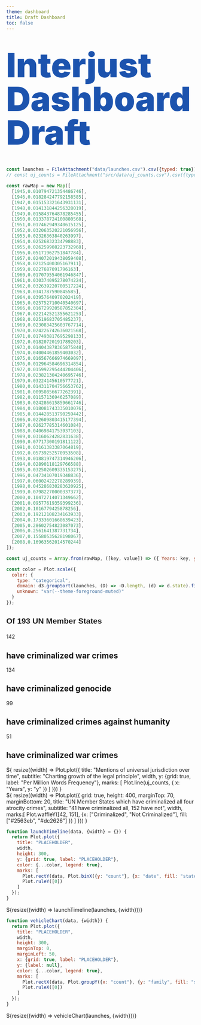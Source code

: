 ```yaml
---
theme: dashboard
title: Draft Dashboard
toc: false
---
```

<!-- Interjust Logo -->
<!-- <div class="logo-container">
    <img src="/images/InterJust-logo.png" 
          alt="Interjust Logo" 
          class="logo">
</div> -->

<!-- Landing Page Title -->
<div class="hero">
  <h1>Interjust Dashboard Draft</h1>
</div>



<!-- LOAD RELEVANT DATA -->
```js
const launches = FileAttachment("data/launches.csv").csv({typed: true});
// const uj_counts = FileAttachment("src/data/uj_counts.csv").csv({typed: true});
```

<!-- TOY UJ COUNT DATA -->
```js
const rawMap = new Map([ 
  [1945,0.010794721354486746],
  [1946,0.018284247792158585],
  [1947,0.015153321643931131],
  [1948,0.014131844256328019],
  [1949,0.015843764878285455],
  [1950,0.013378724100880568],
  [1951,0.017462949340615125],
  [1952,0.032063520221056956],
  [1953,0.02326363840263997],
  [1954,0.02526832334798883],
  [1955,0.026259908223732968],
  [1956,0.05171962751847784],
  [1957,0.024072019438059408],
  [1958,0.02125400305167911],
  [1959,0.0227687091796163],
  [1960,0.017079554061946847],
  [1961,0.030374095278074224],
  [1962,0.032639220700517224],
  [1963,0.0341787590845585],
  [1964,0.03957640970202419],
  [1965,0.025752710040540697],
  [1966,0.016729920587852304],
  [1967,0.022142521355621253],
  [1968,0.02519683705485237],
  [1969,0.023083425603767714],
  [1970,0.024226742636021568],
  [1971,0.017493817695298133],
  [1972,0.01820720191789203],
  [1973,0.014043878365875848],
  [1974,0.04004461859403032],
  [1975,0.016567666974669097],
  [1976,0.012964584696314854],
  [1977,0.015992295444204406],
  [1978,0.023821304240695746],
  [1979,0.03224145610577721],
  [1980,0.014311704756653762],
  [1981,0.00950856677262391],
  [1982,0.01157136946257089],
  [1983,0.024286615859661746],
  [1984,0.018081743335010076],
  [1985,0.014428513790259442],
  [1986,0.022609803415177394],
  [1987,0.02627785314601084],
  [1988,0.04069841753937103],
  [1989,0.03160624282831638],
  [1990,0.07717300191811122],
  [1991,0.03161383387064819],
  [1992,0.05739252570953508],
  [1993,0.018819747314946206],
  [1994,0.02890118129766588],
  [1995,0.032502609335153275],
  [1996,0.04734107019348836],
  [1997,0.06002422278289939],
  [1998,0.045286830283620925],
  [1999,0.07982270000337377],
  [2000,0.10472714071349662],
  [2001,0.09577619359399236],
  [2002,0.1016779425878256],
  [2003,0.19212108234163933],
  [2004,0.17333601668639423],
  [2005,0.28602754823087073],
  [2006,0.2561641387731734],
  [2007,0.15580535628198067],
  [2008,0.16963562014570244]
]);

const uj_counts = Array.from(rawMap, ([key, value]) => ({ Years: key, y: value }));
```

<!-- A shared color scale for consistency, sorted by the number of launches -->

```js
const color = Plot.scale({
  color: {
    type: "categorical",
    domain: d3.groupSort(launches, (D) => -D.length, (d) => d.state).filter((d) => d !== "Other"),
    unknown: "var(--theme-foreground-muted)"
  }
});
```

<!-- Cards with big numbers -->
<!-- This is the plot to sho key findings -->
<h2><p style="font-family: Arial, Helvetica, sans-serif;"> Of 193 UN Member States </p></h2>
<div class="grid grid-cols-4">
  <div class="card">
    <span class="big">142</span>
    <h2>have criminalized war crimes</h2>
  </div>
  <div class="card">
    <span class="big">134</span>
    <h2>have criminalized genocide</h2>
  </div>
  <div class="card">
    <span class="big">99</span>
    <h2>have criminalized crimes against humanity</h2>
  </div>
  <div class="card">
    <span class="big">51</span>
    <h2>have criminalized war crimes</h2>
  </div>
</div>

<!-- Dual Charts (NEED TO NORMALIZE COUNT) -->
<!-- One plot is word count timeline, other is waffle chart -->
<div class="grid grid-cols-2" style="grid-auto-rows: 504px;">
  <div class="card">${
    resize((width) => Plot.plot({
      title: "Mentions of universal jurisdiction over time",
      subtitle: "Charting growth of the legal principle",
      width,
      y: {grid: true, label: "Per Million Words Frequency"},
      marks: [
        Plot.line(uj_counts, { x: "Years", y: "y" })
      ]
    }))
  }</div>

   <div class="card">${
    resize((width) => Plot.plot({
    grid: true,
    height: 400,
    marginTop: 70,
    marginBottom: 20,
    title: "UN Member States which have criminalized all four atrocity crimes",
    subtitle: "41 have criminalized all, 152 have not",
    width,
    marks:[
    Plot.waffleY([42, 151], {x: ["Criminalized", "Not Criminalized"],
    fill: ["#2563eb", "#dc2626"] })
    ]
  }))
  }
</div>
</div>



<!-- PLACE HOLDER PLOT -->
```js
function launchTimeline(data, {width} = {}) {
  return Plot.plot({
    title: "PLACEHOLDER",
    width,
    height: 300,
    y: {grid: true, label: "PLACEHOLDER"},
    color: {...color, legend: true},
    marks: [
      Plot.rectY(data, Plot.binX({y: "count"}, {x: "date", fill: "state", interval: "year", tip: true})),
      Plot.ruleY([0])
    ]
  });
}
```

<div class="grid grid-cols-1">
  <div class="card">
    ${resize((width) => launchTimeline(launches, {width}))}
  </div>
</div>

<!-- Plot of launch vehicles -->

```js
function vehicleChart(data, {width}) {
  return Plot.plot({
    title: "PLACEHOLDER",
    width,
    height: 300,
    marginTop: 0,
    marginLeft: 50,
    x: {grid: true, label: "PLACEHOLDER"},
    y: {label: null},
    color: {...color, legend: true},
    marks: [
      Plot.rectX(data, Plot.groupY({x: "count"}, {y: "family", fill: "state", tip: true, sort: {y: "-x"}})),
      Plot.ruleX([0])
    ]
  });
}
```

<div class="grid grid-cols-1">
  <div class="card">
    ${resize((width) => vehicleChart(launches, {width}))}
  </div>
</div>

<style>

.hero {
  display: flex;
  flex-direction: column;
  font-family: var(--sans-serif);
  text-wrap: balance;
}

.hero h1 {
  margin: 1rem 0;
  padding: 1rem 0;
  max-width: none;
  font-size: 14vw;
  font-weight: 900;
  line-height: 1;
  background: linear-gradient(30deg, #1c53ae, #1c53ae);
  -webkit-background-clip: text;
  -webkit-text-fill-color: transparent;
  background-clip: text;
}

.hero h2 {
  margin: 0;
  max-width: 34em;
  font-size: 20px;
  font-style: initial;
  font-weight: 500;
  line-height: 1.5;
  color: var(--theme-foreground-muted);
}

/* logo container */
.logo-container {
    position: fixed;
    top: 0;
    left: 0;
    z-index: 1000;
    padding: 15px;
    background: rgba(255, 255, 255, 0.95);
    backdrop-filter: blur(10px);
    border-radius: 0 0 10px 0;
    box-shadow: 0 2px 10px rgba(0, 0, 0, 0.1);
    transition: all 0.3s ease;
}

/* Logo image styling */
.logo {
    display: block;
    max-width: 150px;
    height: auto;
    width: auto;
}

/* Responsive adjustments for logo */
@media (max-width: 768px) {
    .logo-container {
        padding: 10px;
    }
    
    .logo {
        max-width: 120px;
    }
}

@media (max-width: 480px) {
    .logo-container {
        padding: 8px;
    }
    
    .logo {
        max-width: 100px;
    }
}

@media (min-width: 640px) {
  .hero h1 {
    font-size: 90px;
  }
}

</style>